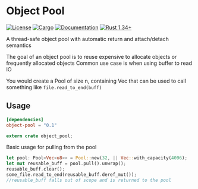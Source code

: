 # Object Pool
[![License](https://img.shields.io/badge/license-MIT%2FApache--2.0-blue.svg)](
https://github.com/CJP10/object-pool)
[![Cargo](https://img.shields.io/crates/v/object-pool.svg)](
https://crates.io/crates/object-pool)
[![Documentation](https://docs.rs/object-pool/badge.svg)](
https://docs.rs/object-pool)
[![Rust 1.34+](https://img.shields.io/badge/rust-1.34+-lightgray.svg)](
https://www.rust-lang.org)

A thread-safe object pool with automatic return and attach/detach semantics

The goal of an object pool is to reuse expensive to allocate objects or frequently allocated objects
Common use case is when using buffer to read IO

You would create a Pool of size n, containing Vec<u8> that can be used to call something like `file.read_to_end(buff)`
## Usage
```toml
[dependencies]
object-pool = "0.1"
```
```rust
extern crate object_pool;
```
Basic usage for pulling from the pool
```rust
let pool: Pool<Vec<u8>> = Pool::new(32, || Vec::with_capacity(4096);
let mut reusable_buff = pool.pull().unwrap();
reusable_buff.clear();
some_file.read_to_end(reusable_buff.deref_mut());
//reusable_buff falls out of scope and is returned to the pool
```